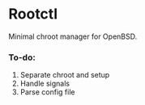 # Rootctl

Minimal chroot manager for OpenBSD.

### To-do:

1. Separate chroot and setup
2. Handle signals
3. Parse config file
